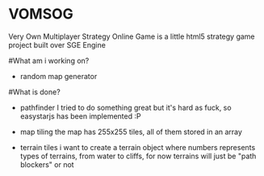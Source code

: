 # VOMSOG
Very Own Multiplayer Strategy Online Game is a little html5 strategy game project built over SGE Engine


#What am i working on?
- random map generator

#What is done?
- pathfinder
    I tried to do something great but it's hard as fuck, so easystarjs has been implemented :P

- map tiling
    the map has 255x255 tiles, all of them stored in an array

- terrain tiles
    i want to create a terrain object where numbers represents types of terrains, from water to cliffs, for now terrains will just be "path blockers" or not
